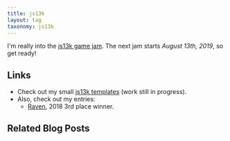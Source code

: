 ```yaml
---
title: js13k
layout: tag
taxonomy: js13k
---
```


I'm really into the [js13k game jam](https://js13kgames.com). The next jam starts *August 13th, 2019*, so get ready!

## Links

- Check out my small [js13k templates](https://github.com/elliot-nelson/js13k-template) (work still in progress).
- Also, check out my entries:
  - [Raven](http://js13kgames.com/entries/raven), 2018 3rd place winner.

## Related Blog Posts

